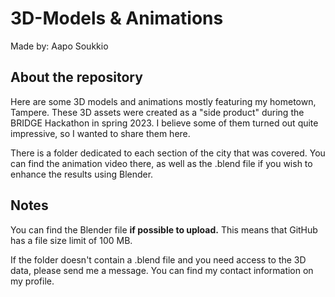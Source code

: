 # 3D-Models & Animations

Made by: Aapo Soukkio

## About the repository

Here are some 3D models and animations mostly featuring my hometown, Tampere. These 3D assets were created as a "side product" during the BRIDGE Hackathon in spring 2023. I believe some of them turned out quite impressive, so I wanted to share them here.

There is a folder dedicated to each section of the city that was covered. You can find the animation video there, as well as the .blend file if you wish to enhance the results using Blender.

## Notes

You can find the Blender file **if possible to upload.** This means that GitHub has a file size limit of 100 MB.

If the folder doesn't contain a .blend file and you need access to the 3D data, please send me a message. You can find my contact information on my profile.

